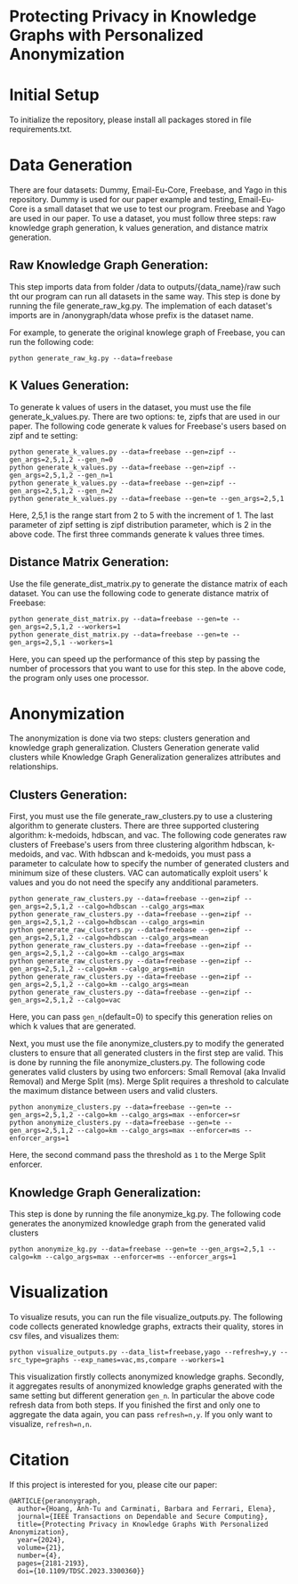# Protecting Privacy in Knowledge Graphs with Personalized Anonymization

# Initial Setup
To initialize the repository, please install all packages stored in file requirements.txt.

# Data Generation
There are four datasets: Dummy, Email-Eu-Core, Freebase, and Yago in this repository. Dummy is used for our paper example and testing, Email-Eu-Core is a small dataset that we use to test our program. Freebase and Yago are used in our paper. To use a dataset, you must follow three steps: raw knowledge graph generation, k values generation, and distance matrix generation.

## Raw Knowledge Graph Generation:
This step imports data from folder /data to outputs/{data_name}/raw such tht our program can run all datasets in the same way. This step is done by running the file generate_raw_kg.py. The implemation of each dataset's imports are in /anonygraph/data whose prefix is the dataset name.

For example, to generate the original knowlege graph of Freebase, you can run the following code:
```
python generate_raw_kg.py --data=freebase
```

## K Values Generation:
To generate k values of users in the dataset, you must use the file generate_k_values.py. There are two options: te, zipfs that are used in our paper. The following code generate k values for Freebase's users based on zipf and te setting:
```
python generate_k_values.py --data=freebase --gen=zipf --gen_args=2,5,1,2 --gen_n=0
python generate_k_values.py --data=freebase --gen=zipf --gen_args=2,5,1,2 --gen_n=1
python generate_k_values.py --data=freebase --gen=zipf --gen_args=2,5,1,2 --gen_n=2
python generate_k_values.py --data=freebase --gen=te --gen_args=2,5,1
```
Here, 2,5,1 is the range start from 2 to 5 with the increment of 1. The last parameter of zipf setting is zipf distribution parameter, which is 2 in the above code. The first three commands generate k values three times.

## Distance Matrix Generation:
Use the file generate_dist_matrix.py to generate the distance matrix of each dataset. You can use the following code to generate distance matrix of Freebase:
```
python generate_dist_matrix.py --data=freebase --gen=te --gen_args=2,5,1,2 --workers=1
python generate_dist_matrix.py --data=freebase --gen=te --gen_args=2,5,1 --workers=1
```
Here, you can speed up the performance of this step by passing the number of processors that you want to use for this step. In the above code, the program only uses one processor.

# Anonymization
The anonymization is done via two steps: clusters generation and knowledge graph generalization. Clusters Generation generate valid clusters while Knowledge Graph Generalization generalizes attributes and relationships.

## Clusters Generation:
First, you must use the file generate_raw_clusters.py to use a clustering algorithm to generate clusters. There are three supported clustering algorithm: k-medoids, hdbscan, and vac. The following code generates raw clusters of Freebase's users from three clustering algorithm hdbscan, k-medoids, and vac. With hdbscan and k-medoids, you must pass a parameter to calculate how to specify the number of generated clusters and minimum size of these clusters. VAC can automatically exploit users' k values and you do not need the specify any andditional parameters.

```
python generate_raw_clusters.py --data=freebase --gen=zipf --gen_args=2,5,1,2 --calgo=hdbscan --calgo_args=max
python generate_raw_clusters.py --data=freebase --gen=zipf --gen_args=2,5,1,2 --calgo=hdbscan --calgo_args=min
python generate_raw_clusters.py --data=freebase --gen=zipf --gen_args=2,5,1,2 --calgo=hdbscan --calgo_args=mean
python generate_raw_clusters.py --data=freebase --gen=zipf --gen_args=2,5,1,2 --calgo=km --calgo_args=max
python generate_raw_clusters.py --data=freebase --gen=zipf --gen_args=2,5,1,2 --calgo=km --calgo_args=min
python generate_raw_clusters.py --data=freebase --gen=zipf --gen_args=2,5,1,2 --calgo=km --calgo_args=mean
python generate_raw_clusters.py --data=freebase --gen=zipf --gen_args=2,5,1,2 --calgo=vac
```
Here, you can pass ```gen_n```(default=0) to specify this generation relies on which k values that are generated.

Next, you must use the file anonymize_clusters.py to modify the generated clusters to ensure that all generated clusters in the first step are valid. This is done by running the file anonymize_clusters.py. The following code generates valid clusters by using two enforcers: Small Removal (aka Invalid Removal) and Merge Split (ms). Merge Split requires a threshold to calculate the maximum distance between users and valid clusters.
```
python anonymize_clusters.py --data=freebase --gen=te --gen_args=2,5,1,2 --calgo=km --calgo_args=max --enforcer=sr
python anonymize_clusters.py --data=freebase --gen=te --gen_args=2,5,1,2 --calgo=km --calgo_args=max --enforcer=ms --enforcer_args=1
```
Here, the second command pass the threshold as ```1``` to the Merge Split enforcer.

## Knowledge Graph Generalization:
This step is done by running the file anonymize_kg.py. The following code generates the anonymized knowledge graph from the generated valid clusters
```
python anonymize_kg.py --data=freebase --gen=te --gen_args=2,5,1 --calgo=km --calgo_args=max --enforcer=ms --enforcer_args=1
```

# Visualization
To visualize resuts, you can run the file visualize_outputs.py. The following code collects generated knowledge graphs, extracts their quality, stores in csv files, and visualizes them:
```
python visualize_outputs.py --data_list=freebase,yago --refresh=y,y --src_type=graphs --exp_names=vac,ms,compare --workers=1
```
This visualization firstly collects anonymized knowledge graphs. Secondly, it aggregates results of anonymized knowledge graphs generated with the same setting but different generation ```gen_n```. In particular the above code refresh data from both steps. If you finished the first and only one to aggregate the data again, you can pass ```refresh=n,y```. If you only want to visualize, ```refresh=n,n```.

# Citation
If this project is interested for you, please cite our paper:
```
@ARTICLE{peranonygraph,
  author={Hoang, Anh-Tu and Carminati, Barbara and Ferrari, Elena},
  journal={IEEE Transactions on Dependable and Secure Computing}, 
  title={Protecting Privacy in Knowledge Graphs With Personalized Anonymization}, 
  year={2024},
  volume={21},
  number={4},
  pages={2181-2193},
  doi={10.1109/TDSC.2023.3300360}}
```
